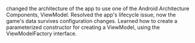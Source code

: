 changed the architecture of the app to use one of the Android Architecture Components, ViewModel. Resolved the app's lifecycle issue, now the game's data survives configuration changes. Learned how to create a parameterized constructor for creating a ViewModel, using the ViewModelFactory interface.
